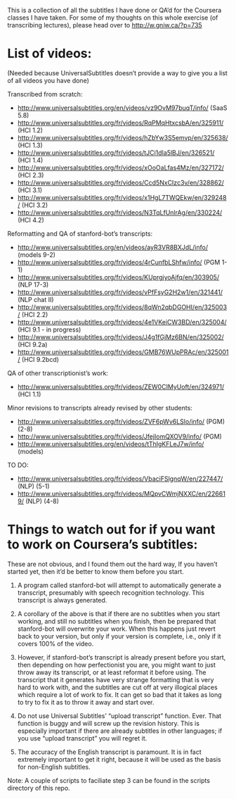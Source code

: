 This is a collection of all the subtitles I have done or QA’d
for the Coursera classes I have taken.  For some of my thoughts
on this whole exercise (of transcribing lectures), please head
over to http://w.gniw.ca/?p=735

List of videos:
==============

(Needed because UniversalSubtitles doesn’t provide a way to give
you a list of all videos you have done)

Transcribed from scratch:

- http://www.universalsubtitles.org/en/videos/vz9OvM97buqT/info/ (SaaS 5.8)
- http://www.universalsubtitles.org/fr/videos/RqPMqHtxcsbA/en/325911/ (HCI 1.2)
- http://www.universalsubtitles.org/fr/videos/hZbYw3S5emvp/en/325638/ (HCI 1.3)
- http://www.universalsubtitles.org/fr/videos/tJCi1dIa5lBJ/en/326521/ (HCI 1.4)
- http://www.universalsubtitles.org/fr/videos/xOoOaLfas4Mz/en/327172/ (HCI 2.3)
- http://www.universalsubtitles.org/fr/videos/Ccd5NxCIzc3v/en/328862/ (HCI 3.1)
- http://www.universalsubtitles.org/fr/videos/x1HgL7TWQEkw/en/329248/ (HCI 3.2)
- http://www.universalsubtitles.org/fr/videos/N3TqLfUnlrAg/en/330224/ (HCI 4.2)


Reformatting and QA of stanford-bot’s transcripts:

- http://www.universalsubtitles.org/en/videos/ayR3VR8BXJdL/info/ (models 9-2)
- http://www.universalsubtitles.org/fr/videos/4rCunfbLShfw/info/ (PGM 1-1)
- http://www.universalsubtitles.org/fr/videos/KUprgjyoAjfq/en/303905/ (NLP 17-3)
- http://www.universalsubtitles.org/fr/videos/vPfFsyG2H2w1/en/321441/ (NLP chat II)
- http://www.universalsubtitles.org/fr/videos/8qWn2qbDGOHI/en/325003/ (HCI 2.2)
- http://www.universalsubtitles.org/fr/videos/4e1VKeiCW3BD/en/325004/ (HCI 9.1 - in progress)
- http://www.universalsubtitles.org/fr/videos/J4g1fGjMz6BN/en/325002/ (HCI 9.2a)
- http://www.universalsubtitles.org/fr/videos/GMB76WUpPRAc/en/325001/ (HCI 9.2bcd)

QA of other transcriptionist’s work:

- http://www.universalsubtitles.org/fr/videos/ZEW0CIMyUoft/en/324971/ (HCI 1.1)

Minor revisions to transcripts already revised by other students:

- http://www.universalsubtitles.org/fr/videos/ZVF6pWv6LSlo/info/ (PGM) (2-8)
- http://www.universalsubtitles.org/fr/videos/JfejIomQXOV9/info/ (PGM)
- http://www.universalsubtitles.org/en/videos/tThIgKFLeJ7w/info/ (models)

TO DO:

- http://www.universalsubtitles.org/fr/videos/VbaciFSlgnqW/en/227447/ (NLP) (5-1)
- http://www.universalsubtitles.org/fr/videos/MQpvCWmjNXXC/en/226619/ (NLP) (4-8)

Things to watch out for if you want to work on Coursera’s subtitles:
===================================================================

These are not obvious, and I found them out the hard way, If you
haven’t started yet, then it’d be better to know them before you
start.

1. A program called stanford-bot will attempt to automatically
   generate a transcript, presumably with speech recognition
   technology. This transcript is always generated.

2. A corollary of the above is that if there are no subtitles
   when you start working, and still no subtitles when you
   finish, then be prepared that stanford-bot will overwrite
   your work. When this happens just revert back to your version,
   but only if your version is complete, i.e., only if it covers
   100% of the video.

3. However, if stanford-bot’s transcript is already present before
   you start, then depending on how perfectionist you are, you
   might want to just throw away its transcript, or at least
   reformat it before using. The transcript that it generates have
   very strange formatting that is very hard to work with, and the
   subtitles are cut off at very illogical places which require
   a lot of work to fix. It can get so bad that it takes as long
   to try to fix it as to throw it away and start over.

4. Do not use Universal Subtitles’ “upload transcript” function.
   Ever. That function is buggy and will screw up the revision
   history.  This is especially important if there are already
   subtitles in other languages; if you use “upload transcript”
   you will regret it.

5. The accuracy of the English transcript is paramount. It is
   in fact extremely important to get it right, because it will
   be used as the basis for non-English subtitles.

Note: A couple of scripts to faciliate step 3 can be found in
the scripts directory of this repo.

